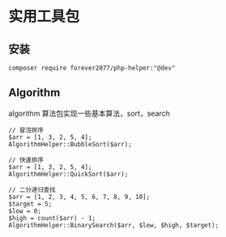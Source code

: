 # 实用工具包

## 安装

```
composer require forever2077/php-helper:"@dev"
```

## Algorithm

algorithm 算法包实现一些基本算法，sort，search

```
// 冒泡排序
$arr = [1, 3, 2, 5, 4];
AlgorithmHelper::BubbleSort($arr);

// 快速排序
$arr = [1, 3, 2, 5, 4];
AlgorithmHelper::QuickSort($arr);

// 二分递归查找
$arr = [1, 2, 3, 4, 5, 6, 7, 8, 9, 10];
$target = 5;
$low = 0;
$high = count($arr) - 1;
AlgorithmHelper::BinarySearch($arr, $low, $high, $target);
```
